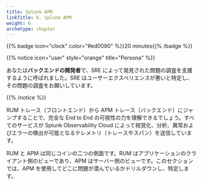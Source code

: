 ```yaml
---
title: Splunk APM
linkTitle: 6. Splunk APM
weight: 6
archetype: chapter
---
```


{{% badge icon="clock" color="#ed0090" %}}20 minutes{{% /badge %}}

{{% notice icon="user" style="orange" title="Persona" %}}

あなたは**バックエンドの開発者**で、SRE によって発見された問題の調査を支援するように呼ばれました。SRE はユーザーエクスペリエンスが悪いと特定し、その問題の調査をお願いしています。

{{% /notice %}}

RUM トレース（フロントエンド）から APM トレース（バックエンド）にジャンプすることで、完全な End to End の可視性の力を理解できるでしょう。すべてのサービスが Splunk Observability Cloud によって視覚化、分析、異常およびエラーの検出が可能となるテレメトリ（トレースやスパン）を送信しています。

RUM と APM は同じコインの二つの側面です。RUM はアプリケーションのクライアント側のビューであり、APM はサーバー側のビューです。このセクションでは、APM を使用してどこに問題が潜んでいるかドリルダウンし、特定します。
